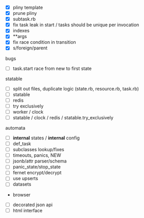 - [x] pliny template
- [x] prune pliny
- [x] subtask.rb
- [x] fix task leak in start / tasks should be unique per invocation
- [x] indexes
- [x] **args
- [x] fix race condition in transition
- [x] s/foreign/parent

bugs
- [ ] task.start race from new to first state

statable
- [ ] split out files, duplicate logic (state.rb, resource.rb, task.rb)
- [ ] statable
- [ ] redis
- [ ] try exclusively
- [ ] worker / clock
- [ ] statable / clock / redis / statable.try_exclusively

automata
- [ ] __internal__ states / __internal__ config
- [ ] def_task
- [ ] subclasses lookup/fixes
- [ ] timeouts, panics, NEW
- [ ] jsonb/attr parser/schema
- [ ] panic_state/stop_state
- [ ] fernet encrypt/decrypt
- [ ] use upserts
- [ ] datasets

- browser
- [ ] decorated json api
- [ ] html interface
